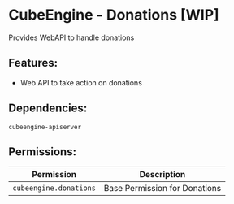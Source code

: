 # CubeEngine - Donations [WIP]
Provides WebAPI to handle donations

## Features:
 - Web API to take action on donations

## Dependencies:
 `cubeengine-apiserver`

## Permissions:

| Permission | Description |
| --- | --- |
| `cubeengine.donations` | Base Permission for Donations |

